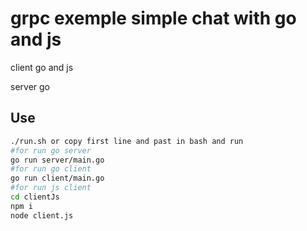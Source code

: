 # grpc exemple simple chat with go and js

client go and js

server go

## Use 

```bash
./run.sh or copy first line and past in bash and run
#for run go server
go run server/main.go
#for run go client
go run client/main.go
#for run js client
cd clientJs
npm i
node client.js
```
